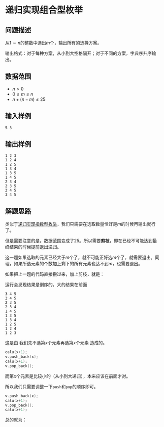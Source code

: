 # 递归实现组合型枚举

## 问题描述
从$1\sim n$的整数中选出$m$个，输出所有的选择方案。

输出格式：对于每种方案，从小到大空格隔开；对于不同的方案，字典序升序输出。

## 数据范围
+ $n>0$
+ $0≤m≤n$
+ $n+(n−m)≤25$

## 输入样例
```
5 3
```

## 输出样例
```
1 2 3 
1 2 4 
1 2 5 
1 3 4 
1 3 5 
1 4 5 
2 3 4 
2 3 5 
2 4 5 
3 4 5 
```

## 解题思路
类似于<a href="../../递归实现指数型枚举/Description">递归实现指数型枚举</a>，我们只需要在选取数量恰好是$m$的时候再输出就行了。

但是需要注意的是，数据范围变成了25。所以需要**剪枝**，即在已经不可能达到最终结果的时候提前退出递归。

这一题如果选取的元素已经大于$m$个了，就不可能正好选$m$个了，就需要退出。同理，如果所选元素的个数加上剩下的所有元素也达不到$m$，也需要退出。

如果把上一题的代码直接搬过来，加上剪枝，就是：


运行会发现结果是倒序的，大的结果在前面
```
3 4 5 
2 4 5
2 3 5
2 3 4
1 4 5
1 3 5
1 3 4
1 2 5
1 2 4
1 2 3
```
这是由 我们先不选第$x$个元素再选第$x$个元素 造成的。
```cpp
calu(x+1);
v.push_back(x);
calu(x+1);
v.pop_back();
```
而第$x$个元素是比较小的（从小到大递归），本来应该在前面才对。

所以我们只需要调整一下```push```和```pop```的顺序即可。
```cpp
v.push_back(x);
calu(x+1);
v.pop_back();
calu(x+1);
```
总的就为：